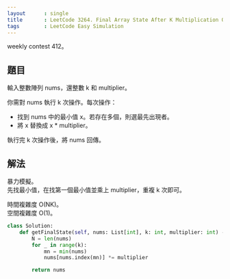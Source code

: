 ```yaml
---
layout      : single
title       : LeetCode 3264. Final Array State After K Multiplication Operations I
tags        : LeetCode Easy Simulation
---
```

weekly contest 412。  

## 題目

輸入整數陣列 nums，還整數 k 和 multiplier。  

你需對 nums 執行 k 次操作。每次操作：  

- 找到 nums 中的最小值 x。若存在多個，則選最先出現者。  
- 將 x 替換成 x \* multiplier。  

執行完 k 次操作後，將 nums 回傳。  

## 解法

暴力模擬。  
先找最小值，在找第一個最小值並乘上 multiplier，重複 k 次即可。  

時間複雜度 O(NK)。  
空間複雜度 O(1)。  

```python
class Solution:
    def getFinalState(self, nums: List[int], k: int, multiplier: int) -> List[int]:
        N = len(nums)
        for _ in range(k):
            mn = min(nums)
            nums[nums.index(mn)] *= multiplier

        return nums
```
